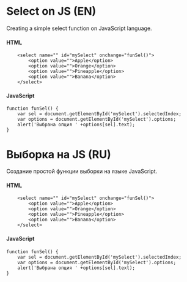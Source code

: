 # Select on JS (EN)

Creating a simple select function on JavaScript language.

#### HTML

```
    <select name="" id="mySelect" onchange="funSel()">
        <option value="">Apple</option>
        <option value="">Orange</option>
        <option value="">Pineapple</option>
        <option value="">Banana</option>
    </select>
```

#### JavaScript

```
function funSel() {
    var sel = document.getElementById('mySelect').selectedIndex;
    var options = document.getElementById('mySelect').options;
    alert('Выбрана опция ' +options[sel].text);
}
```

# Выборка на JS (RU)

Создание простой функции выборки на языке JavaScript.

#### HTML

```
    <select name="" id="mySelect" onchange="funSel()">
        <option value="">Apple</option>
        <option value="">Orange</option>
        <option value="">Pineapple</option>
        <option value="">Banana</option>
    </select>
```

#### JavaScript

```
function funSel() {
    var sel = document.getElementById('mySelect').selectedIndex;
    var options = document.getElementById('mySelect').options;
    alert('Выбрана опция ' +options[sel].text);
}
```